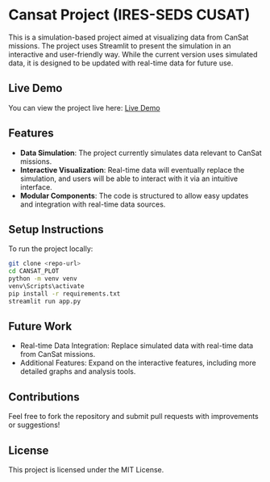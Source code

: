 # Cansat Project (IRES-SEDS CUSAT)

This is a simulation-based project aimed at visualizing data from CanSat missions. The project uses Streamlit to present the simulation in an interactive and user-friendly way. While the current version uses simulated data, it is designed to be updated with real-time data for future use.

## Live Demo

You can view the project live here: [Live Demo](https://cansatseds.streamlit.app/)

## Features

- **Data Simulation**: The project currently simulates data relevant to CanSat missions.
- **Interactive Visualization**: Real-time data will eventually replace the simulation, and users will be able to interact with it via an intuitive interface.
- **Modular Components**: The code is structured to allow easy updates and integration with real-time data sources.

## Setup Instructions

To run the project locally:
```bash
git clone <repo-url>
cd CANSAT_PLOT
python -m venv venv
venv\Scripts\activate
pip install -r requirements.txt
streamlit run app.py
```
## Future Work
- Real-time Data Integration: Replace simulated data with real-time data from CanSat missions.
- Additional Features: Expand on the interactive features, including more detailed graphs and analysis tools.

## Contributions
Feel free to fork the repository and submit pull requests with improvements or suggestions!

## License
This project is licensed under the MIT License.
